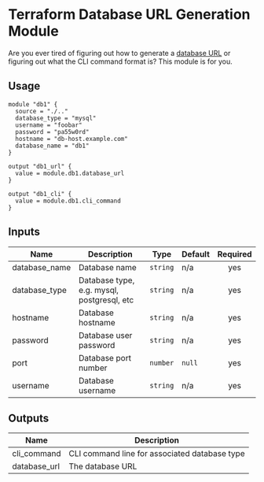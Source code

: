 # Terraform Database URL Generation Module

Are you ever tired of figuring out how to generate a [database URL](https://devcenter.heroku.com/changelog-items/438) or figuring out what the CLI command format is?  This module is for you.

## Usage

```
module "db1" {
  source = "./.."
  database_type = "mysql"
  username = "foobar"
  password = "pa55w0rd"
  hostname = "db-host.example.com"
  database_name = "db1"
}

output "db1_url" {
  value = module.db1.database_url
}

output "db1_cli" {
  value = module.db1.cli_command
}
```

## Inputs

| Name | Description | Type | Default | Required |
|------|-------------|------|---------|:-----:|
| database\_name | Database name | `string` | n/a | yes |
| database\_type | Database type, e.g. mysql, postgresql, etc | `string` | n/a | yes |
| hostname | Database hostname | `string` | n/a | yes |
| password | Database user password | `string` | n/a | yes |
| port | Database port number | `number` | `null` | yes |
| username | Database username | `string` | n/a | yes |

## Outputs

| Name | Description |
|------|-------------|
| cli\_command | CLI command line for associated database type |
| database\_url | The database URL |
